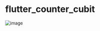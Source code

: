 # flutter_counter_cubit

![image](https://github.com/user-attachments/assets/cd70feec-ef5a-48bf-b9bf-431e13cc6683)

